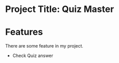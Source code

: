 # Project Title: Quiz Master

# Features

There are some feature in my project.

- Check Quiz answer
